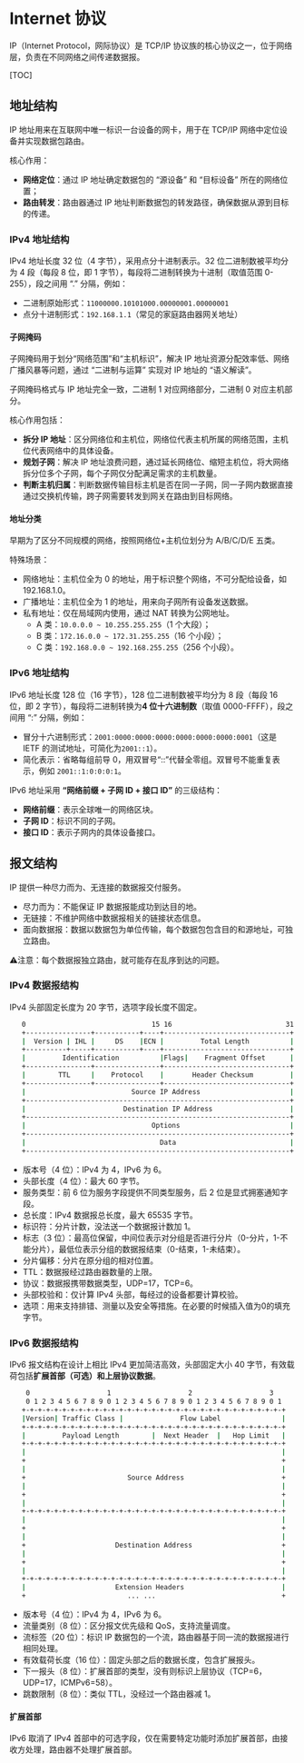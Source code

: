 # Internet 协议

IP（Internet Protocol，网际协议）是 TCP/IP 协议族的核心协议之一，位于网络层，负责在不同网络之间传递数据报。

[TOC]

## 地址结构

IP 地址用来在互联网中唯一标识一台设备的网卡，用于在 TCP/IP 网络中定位设备并实现数据包路由。

核心作用：

- **网络定位**：通过 IP 地址确定数据包的 “源设备” 和 “目标设备” 所在的网络位置；
- **路由转发**：路由器通过 IP 地址判断数据包的转发路径，确保数据从源到目标的传递。

### IPv4 地址结构

IPv4 地址长度 32 位（4 字节），采用点分十进制表示。32 位二进制数被平均分为 4 段（每段 8 位，即 1 字节），每段将二进制转换为十进制（取值范围 0-255），段之间用 “.” 分隔，例如：

- 二进制原始形式：`11000000.10101000.00000001.00000001`
- 点分十进制形式：`192.168.1.1`（常见的家庭路由器网关地址）

#### 子网掩码

子网掩码用于划分“网络范围”和“主机标识”，解决 IP 地址资源分配效率低、网络广播风暴等问题，通过 “二进制与运算” 实现对 IP 地址的 “语义解读”。

子网掩码格式与 IP 地址完全一致，二进制 1 对应网络部分，二进制 0 对应主机部分。

核心作用包括：

- **拆分 IP 地址**：区分网络位和主机位，网络位代表主机所属的网络范围，主机位代表网络中的具体设备。
- **规划子网**：解决 IP 地址浪费问题，通过延长网络位、缩短主机位，将大网络拆分位多个子网，每个子网仅分配满足需求的主机数量。
- **判断主机归属**：判断数据传输目标主机是否在同一子网，同一子网内数据直接通过交换机传输，跨子网需要转发到网关在路由到目标网络。

#### 地址分类

早期为了区分不同规模的网络，按照网络位+主机位划分为 A/B/C/D/E 五类。

特殊场景：

- 网络地址：主机位全为 0 的地址，用于标识整个网络，不可分配给设备，如 192.168.1.0。
- 广播地址：主机位全为 1 的地址，用来向子网所有设备发送数据。
- 私有地址：仅在局域网内使用，通过 NAT 转换为公网地址。
  - A 类：`10.0.0.0 ~ 10.255.255.255`（1 个大段）；
  - B 类：`172.16.0.0 ~ 172.31.255.255`（16 个小段）；
  - C 类：`192.168.0.0 ~ 192.168.255.255`（256 个小段）。

### IPv6 地址结构

IPv6 地址长度 128 位（16 字节），128 位二进制数被平均分为 8 段（每段 16 位，即 2 字节），每段将二进制转换为**4 位十六进制数**（取值 0000-FFFF），段之间用 “:” 分隔，例如：

- 冒分十六进制形式：`2001:0000:0000:0000:0000:0000:0000:0001`（这是 IETF 的测试地址，可简化为`2001::1`）。
- 简化表示：省略每组前导 0，用双冒号“::”代替全零组。双冒号不能重复表示，例如 `2001::1:0:0:0:1`。

IPv6 地址采用 **“网络前缀 + 子网 ID + 接口 ID”** 的三级结构：

- **网络前缀**：表示全球唯一的网络区块。
- **子网 ID**：标识不同的子网。
- **接口 ID**：表示子网内的具体设备接口。

## 报文结构

IP 提供一种尽力而为、无连接的数据报交付服务。

- 尽力而为：不能保证 IP 数据报能成功到达目的地。
- 无链接：不维护网络中数据报相关的链接状态信息。
- 面向数据报：数据以数据包为单位传输，每个数据包包含目的和源地址，可独立路由。

⚠️注意：每个数据报独立路由，就可能存在乱序到达的问题。

### IPv4 数据报结构

IPv4 头部固定长度为 20 字节，选项字段长度不固定。

```bash
   0                               15 16                            31
   +----------------+-----------+----+-------------------------------+
   |  Version | IHL |     DS    |ECN |         Total Length          |
   +----------+-----+-----------+----+-------------------------------+
   |         Identification          |Flags|    Fragment Offset      |
   +----------------+----------------+-------------------------------+
   |        TTL     |    Protocol    |       Header Checksum         |
   +----------------+----------------+-------------------------------+
   |                          Source IP Address                      |
   +-----------------------------------------------------------------+
   |                        Destination IP Address                   |
   +-----------------------------------------------------------------+
   |                               Options                           |
   +-----------------------------------------------------------------+
   |                                 Data                            |
   +-----------------------------------------------------------------+
```

- 版本号（4 位）：IPv4 为 4，IPv6 为 6。
- 头部长度（4 位）：最大 60 字节。
- 服务类型：前 6 位为服务字段提供不同类型服务，后 2 位是显式拥塞通知字段。
- 总长度：IPv4 数据报总长度，最大 65535 字节。
- 标识符：分片计数，没法送一个数据报计数加 1。
- 标志（3 位）：最高位保留，中间位表示对分组是否进行分片（0-分片，1-不能分片），最低位表示分组的数据报结束（0-结束，1-未结束）。
- 分片偏移：分片在原分组的相对位置。
- TTL：数据报经过路由器数量的上限。
- 协议：数据报携带数据类型，UDP=17，TCP=6。
- 头部校验和：仅计算 IPv4 头部，每经过的设备都要计算校验。
- 选项：用来支持排错、测量以及安全等措施。在必要的时候插入值为0的填充字节。

### IPv6 数据报结构

IPv6 报文结构在设计上相比 IPv4 更加简洁高效，头部固定大小 40 字节，有效载荷包括**扩展首部（可选）**和**上层协议数据**。

```bash
    0                   1                   2                   3
    0 1 2 3 4 5 6 7 8 9 0 1 2 3 4 5 6 7 8 9 0 1 2 3 4 5 6 7 8 9 0 1
   +-+-+-+-+-+-+-+-+-+-+-+-+-+-+-+-+-+-+-+-+-+-+-+-+-+-+-+-+-+-+-+-+
   |Version| Traffic Class |              Flow Label               |
   +-+-+-+-+-+-+-+-+-+-+-+-+-+-+-+-+-+-+-+-+-+-+-+-+-+-+-+-+-+-+-+-+
   |         Payload Length        |  Next Header  |   Hop Limit   |
   +-+-+-+-+-+-+-+-+-+-+-+-+-+-+-+-+-+-+-+-+-+-+-+-+-+-+-+-+-+-+-+-+
   |                                                               |
   +                                                               +
   |                                                               |
   +                         Source Address                        +
   |                                                               |
   +                                                               +
   |                                                               |
   +-+-+-+-+-+-+-+-+-+-+-+-+-+-+-+-+-+-+-+-+-+-+-+-+-+-+-+-+-+-+-+-+
   |                                                               |
   +                                                               +
   |                                                               |
   +                      Destination Address                      +
   |                                                               |
   +                                                               +
   |                                                               |
   +-+-+-+-+-+-+-+-+-+-+-+-+-+-+-+-+-+-+-+-+-+-+-+-+-+-+-+-+-+-+-+-+
   |                      Extension Headers                        |
   +                         ... ...                               +
```

- 版本号（4 位）：IPv4 为 4，IPv6 为 6。
- 流量类别（8 位）：区分报文优先级和 QoS，支持流量调度。
- 流标签（20 位）：标识 IP 数据包的一个流，路由器基于同一流的数据报进行相同处理。
- 有效载荷长度（16 位）：固定头部之后的数据长度，包含扩展报头。
- 下一报头（8 位）：扩展首部的类型，没有则标识上层协议（TCP=6，UDP=17，ICMPv6=58）。
- 跳数限制（8 位）：类似 TTL，没经过一个路由器减 1。

#### 扩展首部

IPv6 取消了 IPv4 首部中的可选字段，仅在需要特定功能时添加扩展首部，由接收方处理，路由器不处理扩展首部。

